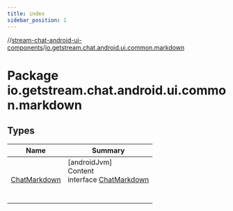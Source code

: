 ```yaml
---
title: index
sidebar_position: 1
---
```

//[stream-chat-android-ui-components](../../index.md)/[io.getstream.chat.android.ui.common.markdown](index.md)



# Package io.getstream.chat.android.ui.common.markdown  


## Types  
  
|  Name |  Summary | 
|---|---|
| <a name="io.getstream.chat.android.ui.common.markdown/ChatMarkdown///PointingToDeclaration/"></a>[ChatMarkdown](ChatMarkdown/index.md)| <a name="io.getstream.chat.android.ui.common.markdown/ChatMarkdown///PointingToDeclaration/"></a>[androidJvm]  <br/>Content  <br/>interface [ChatMarkdown](ChatMarkdown/index.md)  <br/><br/><br/>|

